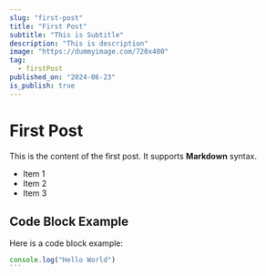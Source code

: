 ```yaml
---
slug: "first-post"
title: "First Post"
subtitle: "This is Subtitle"
description: "This is description"
image: "https://dummyimage.com/720x400"
tag:
  - firstPost
published_on: "2024-06-23"
is_publish: true
---
```


# First Post

This is the content of the first post. It supports **Markdown** syntax.

- Item 1
- Item 2
- Item 3

## Code Block Example

Here is a code block example:

````js
console.log("Hello World")
```‎
````
